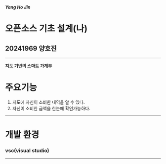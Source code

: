 ***Yang Ho Jin***
# 오픈소스 기초 설계(나)
## 20241969 양호진

<hr/>

__지도 기반의 스마트 가계부__
# 주요기능
1. 지도에 자신이 소비한 내역을 알 수 있다.
2. 자신이 소비한 금액을 한눈에 확인가능하다.

<hr/>

# 개발 환경
### vsc(visual studio)

<hr/>
